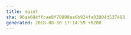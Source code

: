 ```yaml
---
title: maint
sha: 96aa684ffcae8f70898aa6b924fa82804d537488
generated: 2018-08-30 17:14:59 +0200
---
```

